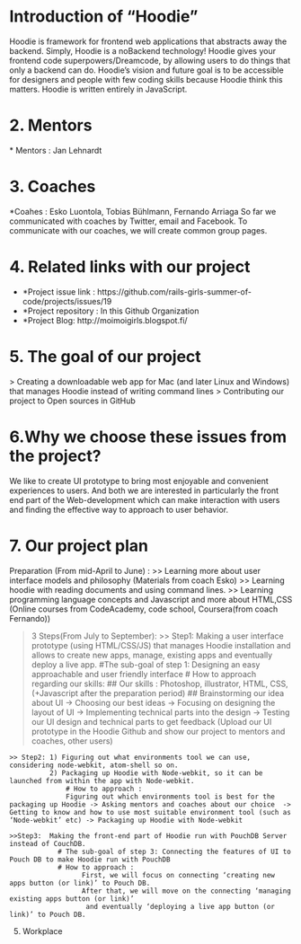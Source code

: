 <h1>Introduction of “Hoodie”</h1> 
    Hoodie is framework for frontend web applications that abstracts away the backend.  
    Simply, Hoodie is a noBackend technology! 
    Hoodie gives your frontend code superpowers/Dreamcode, 
    by allowing users to do things that only a backend can do.
    Hoodie’s vision and future goal is to be accessible for designers and
    people with few coding skills because Hoodie think this matters.
    Hoodie is written entirely in JavaScript.

<h1>2. Mentors</h1>  
 * Mentors : Jan Lehnardt

<h1>3. Coaches</h1> 
  *Coahes : Esko Luontola, Tobias Bühlmann, Fernando Arriaga
    So far we communicated with coaches by Twitter, email and Facebook.  
    To communicate with our coaches, we will create common group pages.
 
<h1>4. Related links with our project</h1> 
<ul>
<li>*Project issue link : https://github.com/rails-girls-summer-of-code/projects/issues/19</li>
<li>*Project repository : In this Github Organization</li>
<li>*Project Blog: http://moimoigirls.blogspot.fi/</li>
</ul>


<h1>5. The goal of our project</h1>
> Creating a downloadable web app for Mac (and later Linux and Windows)
  that manages Hoodie instead of writing command lines 
> Contributing our project to Open sources in GitHub

<h1>6.Why we choose these issues from the project?</h1>
We like to create UI prototype to bring most enjoyable and convenient experiences to users.
And both we are interested in particularly the front end part of the Web-development
which can make interaction with users and finding the effective way to approach to user behavior. 

<h1>7. Our project plan</h1>
<t>Preparation (From mid-April to June) :
	>> Learning more about user interface models and philosophy (Materials from coach Esko) 
        >> Learning hoodie with reading documents and using command lines.
        >> Learning programming language concepts and Javascript and more about HTML,CSS 
             (Online courses from CodeAcademy, code school, Coursera(from coach Fernando))

> 3 Steps(From July to September):
    >> Step1: Making a user interface prototype (using HTML/CSS/JS) that manages Hoodie installation and allows to create new apps, manage, existing apps           and eventually deploy a live app.
            #The sub-goal of step 1: Designing an easy approachable and user friendly interface
            # How to approach regarding our skills:
                 ## Our skills :  Photoshop, illustrator, HTML, CSS, (+Javascript after the preparation period) 
                 ## Brainstorming our idea about UI -> Choosing our best ideas -> Focusing on designing the layout of UI -> Implementing technical parts into the design -> Testing our UI design and technical parts to get feedback (Upload our UI prototype in the Hoodie Github and show our project to mentors and coaches, other users)  

    >> Step2: 1) Figuring out what environments tool we can use, considering node-webkit, atom-shell so on. 
              2) Packaging up Hoodie with Node-webkit, so it can be launched from within the app with Node-webkit.
                  # How to approach : 
                  Figuring out which environments tool is best for the packaging up Hoodie -> Asking mentors and coaches about our choice  -> Getting to know and how to use most suitable environment tool (such as ‘Node-webkit’ etc) -> Packaging up Hoodie with Node-webkit 

    >>Step3:  Making the front-end part of Hoodie run with PouchDB Server instead of CouchDB.
                # The sub-goal of step 3: Connecting the features of UI to Pouch DB to make Hoodie run with PouchDB
                # How to approach : 
                      First, we will focus on connecting ‘creating new apps button (or link)’ to Pouch DB. 
                      After that, we will move on the connecting ‘managing existing apps button (or link)’ 
                       and eventually ‘deploying a live app button (or link)’ to Pouch DB.
5. Workplace 
